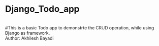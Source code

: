 ﻿# Django_Todo_app
<br>
#This is a basic Todo app to demonstrte the CRUD operation, while using Django as framework.
<br>
Author: Akhilesh Bayadi
